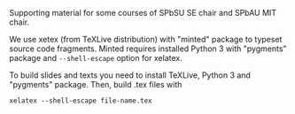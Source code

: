 Supporting material for some courses of SPbSU SE chair and SPbAU MIT chair.

We use xetex (from TeXLive distribution) with "minted" package to typeset source code fragments. 
Minted requires installed Python 3 with "pygments" package and `--shell-escape` option for xelatex.

To build slides and texts you need to install TeXLive, Python 3 and "pygments" package. Then, build .tex files with

```
xelatex --shell-escape file-name.tex
```
